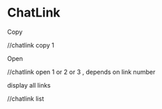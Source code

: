 # ChatLink

Copy

//chatlink copy 1


Open

//chatlink open 1           or 2 or 3 , depends on link number


display all links
 
//chatlink list
